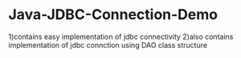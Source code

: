 # Java-JDBC-Connection-Demo

1)contains easy implementation of jdbc connectivity
2)also contains implementation of jdbc connction using DAO class structure
